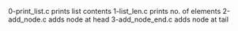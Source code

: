 0-print_list.c prints list contents
1-list_len.c prints no. of elements
2-add_node.c adds node at head
3-add_node_end.c adds node at tail
